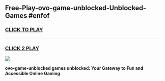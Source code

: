 
## Free-Play-ovo-game-unblocked-Unblocked-Games #enfof
<h3>
<a href="https://news.freeplayer.one?title=ovo-game-unblocked&ref=8M">CLICK TO PLAY</a></h3>
<hr>

<h3>
<a href="https://news.freeplayer.one?title=ovo-game-unblocked&ref=8M">CLICK 2 PLAY</a>
  
</h3>

<a href="https://news.freeplayer.one?title=ovo-game-unblocked&ref=8M"><img src="https://clearcache.store/games.png"></a>


**ovo-game-unblocked games unblocked: Your Gateway to Fun and Accessible Online Gaming**
